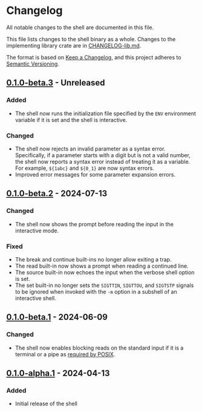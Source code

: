 # Changelog

All notable changes to the shell are documented in this file.

This file lists changes to the shell binary as a whole. Changes to the
implementing library crate are in [CHANGELOG-lib.md](CHANGELOG-lib.md).

The format is based on [Keep a Changelog](https://keepachangelog.com/en/1.1.0/),
and this project adheres to [Semantic Versioning](https://semver.org/spec/v2.0.0.html).

## [0.1.0-beta.3] - Unreleased

### Added

- The shell now runs the initialization file specified by the `ENV` environment
  variable if it is set and the shell is interactive.

### Changed

- The shell now rejects an invalid parameter as a syntax error. Specifically,
  if a parameter starts with a digit but is not a valid number, the shell now
  reports a syntax error instead of treating it as a variable. For example,
  `${1abc}` and `${0_1}` are now syntax errors.
- Improved error messages for some parameter expansion errors.

## [0.1.0-beta.2] - 2024-07-13

### Changed

- The shell now shows the prompt before reading the input in the interactive mode.

### Fixed

- The break and continue built-ins no longer allow exiting a trap.
- The read built-in now shows a prompt when reading a continued line.
- The source built-in now echoes the input when the verbose shell option is set.
- The set built-in no longer sets the `SIGTTIN`, `SIGTTOU`, and `SIGTSTP` signals
  to be ignored when invoked with the `-m` option in a subshell of an
  interactive shell.

## [0.1.0-beta.1] - 2024-06-09

### Changed

- The shell now enables blocking reads on the standard input if it is a terminal
  or a pipe as [required by POSIX](https://pubs.opengroup.org/onlinepubs/9699919799.2018edition/utilities/sh.html#tag_20_117_06).

## [0.1.0-alpha.1] - 2024-04-13

### Added

- Initial release of the shell

[0.1.0-beta.3]: https://github.com/magicant/yash-rs/releases/tag/yash-cli-0.1.0-beta.3
[0.1.0-beta.2]: https://github.com/magicant/yash-rs/releases/tag/yash-cli-0.1.0-beta.2
[0.1.0-beta.1]: https://github.com/magicant/yash-rs/releases/tag/yash-cli-0.1.0-beta.1
[0.1.0-alpha.1]: https://github.com/magicant/yash-rs/releases/tag/yash-cli-0.1.0-alpha.1
